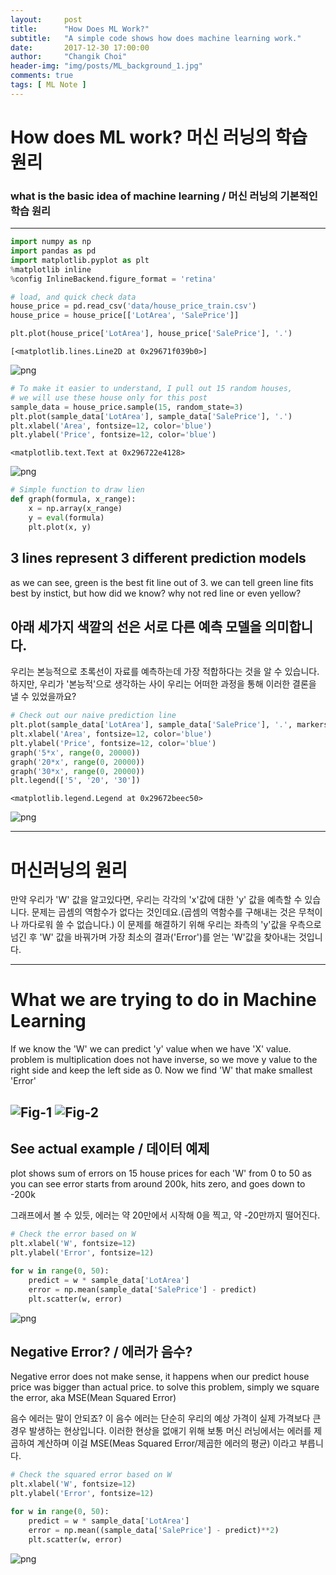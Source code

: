 ```yaml
---
layout:     post
title:      "How Does ML Work?"
subtitle:   "A simple code shows how does machine learning work."
date:       2017-12-30 17:00:00
author:     "Changik Choi"
header-img: "img/posts/ML_background_1.jpg"
comments: true
tags: [ ML Note ]
---
```


# How does ML work? 머신 러닝의 학습 원리
### what is the basic idea of machine learning / 머신 러닝의 기본적인 학습 원리
--- 


```python
import numpy as np
import pandas as pd
import matplotlib.pyplot as plt
%matplotlib inline
%config InlineBackend.figure_format = 'retina'
```


```python
# load, and quick check data
house_price = pd.read_csv('data/house_price_train.csv')
house_price = house_price[['LotArea', 'SalePrice']]

plt.plot(house_price['LotArea'], house_price['SalePrice'], '.')
```




    [<matplotlib.lines.Line2D at 0x29671f039b0>]




![png](/img/posts/How%20does%20ML%20work_files/How%20does%20ML%20work_2_1.png)



```python
# To make it easier to understand, I pull out 15 random houses,
# we will use these house only for this post
sample_data = house_price.sample(15, random_state=3)
plt.plot(sample_data['LotArea'], sample_data['SalePrice'], '.')
plt.xlabel('Area', fontsize=12, color='blue')
plt.ylabel('Price', fontsize=12, color='blue')
```




    <matplotlib.text.Text at 0x296722e4128>




![png](/img/posts/How%20does%20ML%20work_files/How%20does%20ML%20work_3_1.png)



```python
# Simple function to draw lien
def graph(formula, x_range):
    x = np.array(x_range)
    y = eval(formula)
    plt.plot(x, y)
```

## 3 lines represent 3 different prediction models
as we can see, green is the best fit line out of 3. we can tell green line fits best by instict, but how did we know? why not red line or even yellow?
## 아래 세가지 색깔의 선은 서로 다른 예측 모델을 의미합니다.
우리는 본능적으로 초록선이 자료를 예측하는데 가장 적합하다는 것을 알 수 있습니다. 하지만, 우리가 '본능적'으로 생각하는 사이 우리는 어떠한 과정을 통해 이러한 결론을 낼 수 있었을까요?


```python
# Check out our naive prediction line
plt.plot(sample_data['LotArea'], sample_data['SalePrice'], '.', markersize=8, label='_nolegend_')
plt.xlabel('Area', fontsize=12, color='blue')
plt.ylabel('Price', fontsize=12, color='blue')
graph('5*x', range(0, 20000))
graph('20*x', range(0, 20000))
graph('30*x', range(0, 20000))
plt.legend(['5', '20', '30'])
```




    <matplotlib.legend.Legend at 0x29672beec50>




![png](/img/posts/How%20does%20ML%20work_files/How%20does%20ML%20work_6_1.png)


---
# 머신러닝의 원리
만약 우리가 'W' 값을 알고있다면, 우리는 각각의 'x'값에 대한 'y' 값을 예측할 수 있습니다.
문제는 곱셈의 역함수가 없다는 것인데요.(곱셈의 역함수를 구해내는 것은 무척이나 까다로워 쓸 수 없습니다.) 
이 문제를 해결하기 위해 우리는 좌측의 'y'값을 우측으로 넘긴 후 'W' 값을 바꿔가며 가장 최소의 결과('Error')를 얻는 'W'값을 찾아내는 것입니다.

---
# What we are trying to do in Machine Learning
If we know the 'W' we can predict 'y' value when we have 'X' value.
problem is multiplication does not have inverse, so we move y value to the right side
and keep the left side as 0. Now we find 'W' that make smallest 'Error'

![Fig-1](/img/posts/How%20does%20ML%20work_files/Fig_1.png)
![Fig-2](/img/posts/How%20does%20ML%20work_files/Fig_2.png)
---
## See actual example / 데이터 예제
plot shows sum of errors on 15 house prices for each 'W' from 0 to 50
as you can see error starts from around 200k, hits zero, and goes down to -200k

그래프에서 볼 수 있듯, 에러는 약 20만에서 시작해 0을 찍고, 약 -20만까지 떨어진다.


```python
# Check the error based on W
plt.xlabel('W', fontsize=12)
plt.ylabel('Error', fontsize=12)

for w in range(0, 50):
    predict = w * sample_data['LotArea']
    error = np.mean(sample_data['SalePrice'] - predict)
    plt.scatter(w, error)
```


![png](/img/posts/How%20does%20ML%20work_files/How%20does%20ML%20work_11_0.png)


## Negative Error? / 에러가 음수?
Negative error does not make sense, it happens when our predict house price was bigger than actual price. to solve this problem, simply we square the error, aka MSE(Mean Squared Error)

음수 에러는 말이 안되죠? 이 음수 에러는 단순히 우리의 예상 가격이 실제 가격보다 큰 경우 발생하는 현상입니다. 이러한 현상을 없애기 위해 보통 머신 러닝에서는 에러를 제곱하여 계산하며 이걸 MSE(Meas Squared Error/제곱한 에러의 평균) 이라고 부릅니다. 


```python
# Check the squared error based on W
plt.xlabel('W', fontsize=12)
plt.ylabel('Error', fontsize=12)

for w in range(0, 50):
    predict = w * sample_data['LotArea']
    error = np.mean((sample_data['SalePrice'] - predict)**2)
    plt.scatter(w, error)
```


![png](/img/posts/How%20does%20ML%20work_files/How%20does%20ML%20work_13_0.png)

